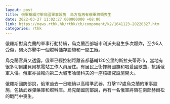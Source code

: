 ```yaml
---
layout: post
title: 俄軍稱續打擊烏國軍事設施　烏方指再有俄軍將領喪生
date: 2022-03-27 11:02:27.000000000 +08:00
link: https://news.rthk.hk/rthk/ch/component/k2/1641123-20220327.htm
categories: rthk
---
```


俄羅斯對烏克蘭的軍事行動持續，烏克蘭西部城市利沃夫發生多次爆炸，至少5人受傷，砲火亦擊中一個燃料儲存設施和一間工廠。

烏克蘭官員又透露，俄軍已經控制距離首都基輔120公里的斯拉夫蒂奇市，當地有很多切爾諾貝爾核電站工作人員居住。有居民上街揮舞國旗和唱愛國歌曲，抗議俄軍入侵。俄軍亦據報向第二大城市哈爾科夫的一座核研究設施開火。

俄羅斯國防部說，俄軍過去一日繼續以高精準武器，打擊117處烏克蘭的軍事設施，包括武器彈藥庫和燃料庫。烏克蘭國防部說，再有一名俄軍將領在南部赫爾松的戰鬥中喪生。
